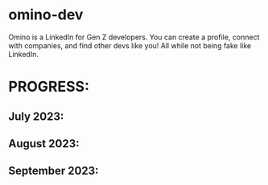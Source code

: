 # omino-dev
Omino is a LinkedIn for Gen Z developers. You can create a profile, connect with companies, and find other devs like you! All while not being fake like LinkedIn.


# PROGRESS:
July 2023:
- 

August 2023:
-

September 2023:
-

